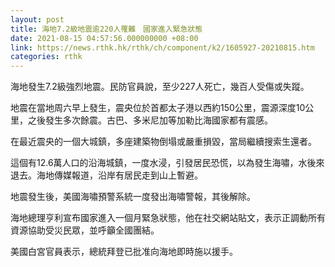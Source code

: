 ```yaml
---
layout: post
title: 海地7.2級地震逾220人罹難　國家進入緊急狀態
date: 2021-08-15 04:57:56.000000000 +08:00
link: https://news.rthk.hk/rthk/ch/component/k2/1605927-20210815.htm
categories: rthk
---
```


海地發生7.2級強烈地震。民防官員說，至少227人死亡，幾百人受傷或失蹤。

地震在當地周六早上發生，震央位於首都太子港以西約150公里，震源深度10公里，之後發生多次餘震。古巴、多米尼加等加勒比海國家都有震感。

在最近震央的一個大城鎮，多座建築物倒塌或嚴重損毀，當局繼續搜索生還者。

這個有12.6萬人口的沿海城鎮，一度水浸，引發居民恐慌，以為發生海嘯，水後來退去。海地傳媒報道，沿岸有居民走到山上暫避。

地震發生後，美國海嘯預警系統一度發出海嘯警報，其後解除。

海地總理亨利宣布國家進入一個月緊急狀態，他在社交網站貼文，表示正調動所有資源協助受災民眾，並呼籲全國團結。

美國白宮官員表示，總統拜登已批准向海地即時施以援手。
